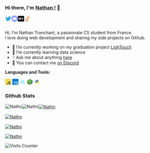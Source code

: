 <!-- markdownlint-disable MD033 -->
<!-- markdownlint-disable MD041 -->

### Hi there, I'm [Nathan !](https://tranchant.tech) 👋

<a href="https://twitter.com/natranchant">
  <img align="left" alt="@NaTranchant | Twitter" width="21px" src="https://raw.githubusercontent.com/nathn/nathn/master/assets/twitter-logo.svg" />
</a>
<a href="https://discord.com/users/260041679162048513">
  <img align="left" alt="Nathn's Discord profile" width="21px" src="https://raw.githubusercontent.com/nathn/nathn/master/assets/discord-logo.svg" />
</a>
<a href="https://dev.to/nathn">
  <img align="left" src="https://raw.githubusercontent.com/nathn/nathn/master/assets/dev-logo.svg" alt="Nathan's DEV Profile" height="21" width="21">
</a>
<a href="https://stackoverflow.com/users/13151164/nathn">
  <img align="left" src="https://raw.githubusercontent.com/nathn/nathn/master/assets/stackoverflow-logo.png" alt="Nathn's StackOverflow Profile" height="21" width="21">
</a>
<br />
<br />

Hi, I'm Nathan Tranchant, a passionate CS student from France.<br />
I love doing web development and sharing my side projects on Github.

- 🔭 I’m currently working on my graduation project [LighTouch](https://github.com/LighTouchOrg)
- 🌱 I’m currently learning data science
- ❔ Ask me about anything [here](https://github.com/Nathn/Nathn/issues)
- 💬 You can contact me [on Discord](https://discord.com/users/260041679162048513)

**Languages and Tools:**

<code><img height="20" src="https://raw.githubusercontent.com/github/explore/80688e429a7d4ef2fca1e82350fe8e3517d3494d/topics/javascript/javascript.png"></code>
<code><img height="20" src="https://raw.githubusercontent.com/github/explore/80688e429a7d4ef2fca1e82350fe8e3517d3494d/topics/typescript/typescript.png"></code>
<code><img height="20" src="https://raw.githubusercontent.com/github/explore/80688e429a7d4ef2fca1e82350fe8e3517d3494d/topics/react/react.png"></code>
<code><img height="20" src="https://raw.githubusercontent.com/github/explore/80688e429a7d4ef2fca1e82350fe8e3517d3494d/topics/nodejs/nodejs.png"></code>
<code><img height="20" src="https://raw.githubusercontent.com/github/explore/5c058a388828bb5fde0bcafd4bc867b5bb3f26f3/topics/python/python.png"></code>

<h3>Github Stats</h3>
<p>
  <a href="https://github.com/Nathn#gh-dark-mode-only"> <img align="left" src="https://github-readme-stats.vercel.app/api/top-langs?username=Nathn&show_icons=true&locale=en&layout=compact&theme=dark" alt="Nathn" /></a>
</p>
<p>
  <a href="https://github.com/Nathn#gh-light-mode-only"> <img align="left" src="https://github-readme-stats.vercel.app/api/top-langs?username=Nathn&show_icons=true&locale=en&layout=compact&theme=light" alt="Nathn" /></a>
</p>

<p>
  <a href="https://github.com/Nathn#gh-dark-mode-only"> <img align="center" src="https://github-readme-stats.vercel.app/api?username=Nathn&show_icons=true&locale=en&theme=dark" alt="Nathn" /></a>
</p>
<p>
  <a href="https://github.com/Nathn#gh-light-mode-only"> <img align="center" src="https://github-readme-stats.vercel.app/api?username=Nathn&show_icons=true&locale=en" alt="Nathn" /></a>
</p>


<p>
  <a href="https://github.com/Nathn#gh-light-mode-only"> <img align="center" src="https://github-readme-streak-stats.herokuapp.com/?user=Nathn&" alt="Nathn" /></a>
</p>
<p> 
  <a href="https://github.com/Nathn#gh-dark-mode-only"> <img align="center" src="https://github-readme-streak-stats.herokuapp.com/?user=Nathn&theme=dark" alt="Nathn" /></a>
</p>

![Visits Counter](https://eniepbxd6ioqkta.m.pipedream.net)

<!--
**Nathn/Nathn** is a ✨ _special_ ✨ repository because its `README.md` (this file) appears on your GitHub profile.
